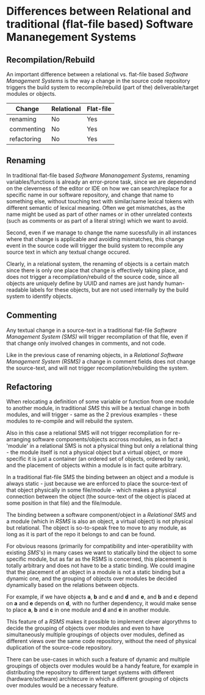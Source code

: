 # Differences between Relational and traditional (flat-file based) Software Mananegement Systems

## Recompilation/Rebuild

An important difference between a relational vs. flat-file based *Software Management Systems* is the way a change in the source code repository triggers the build system to recompile/rebuild (part of the) deliverable/target modules or objects.

| Change   | Relational  | Flat-file |
---------- | ----------- | --------- |
| renaming | No          | Yes       |
| commenting | No        | Yes       |
| refactoring | No       | Yes       |


## Renaming

In traditional flat-file based *Software Mananagement Systems*, renaming variables/functions is already an error-prone task, since we are dependend on the cleverness of the editor or IDE on how we can search/replace for a specific name in our software repository, and change that name to something else, without touching text with similar/same lexical tokens with different semantic of lexical meaning. Often we get mismatches, as the name might be used as part of other names or in other unrelated contexts (such as comments or as part of a literal string) which we want to avoid.

Second, even if we manage to change the name sucessfully in all instances where that change is applicable and avoiding mismatches, this change event in the source code will trigger the build system to recompile any source text in which any textual change occured.

Clearly, in a relational system, the renaming of objects is a certain match since there is only one place that change is effectively taking place, and does not trigger a recompilation/rebuild of the source code, since all objects are uniquely define by UUID and names are just handy human-readable labels for these objects, but are not used internally by the build system to identify objects.

## Commenting

Any textual change in a source-text in a traditional flat-file *Software Management System (SMS)* will trigger recompilation of that file, even if that change only involved changes in comments, and not code.

Like in the previous case of renaming objects, in a *Relational Software Management System (RSMS)* a change in comment fields does not change the source-text, and will not trigger recompilation/rebuilding the system.

## Refactoring

When relocating a definition of some variable or function from one module to another module, in traditional *SMS* this will be a textual change in both modules, and will trigger - same as the 2 previous examples - these modules to re-compile and will rebuild the system.

Also in this case a relational SMS will not trigger recompilation for re-arranging software components/objects accross modules, as in fact a 'module' in a relational SMS is not a physical thing but only a relational thing - the module itself is not a physical object but a virtual object, or more specific it is just a container (an ordered set of objects, ordered by rank), and the placement of objects within a module is in fact quite arbitrary.

In a traditional flat-file SMS the binding between an object and a module is always static - just because we are enforced to place the source-text of that object physically in some file/module - which makes a physical connection between the object (the source-text of the object is placed at some position in that file) and the file/module.

The binding between a software component/object in a *Relational SMS* and a module (which in *RSMS* is also an object, a virtual object) is not physical but relational. The object is so-to-speak free to move to any module, as long as it is part of the repo it belongs to and can be found.

For obvious reasons (primarily for compatibility and inter-operatibility with existing *SMS*'s) in many cases we want to statically bind the object to some specific module, but as far as the RSMS is concerned, this placement is totally arbitrary and does not have to be a static binding.  We could imagine that the placement of an object in a module is not a static binding but a dynamic one, and the grouping of objects over modules be decided dynamically based on the relations between objects.

For example, if we have objects **a**, **b** and **c** and **d** and **e**, and **b** and **c** depend on **a** and **e** depends on **d**, with no further dependency, it would make sense to place **a**, **b** and **c** in one module and **d** and **e** in another module.

This feature of a *RSMS* makes it possible to implement clever algorythms to decide the grouping of objects over modules and even to have simultaneously multiple groupings of objects over modules, defined as different views over the same code repository, without the need of physical duplication of the source-code repository.

There can be use-cases in which such a feature of dynamic and multiple groupings of objects over modules would be a handy feature, for example in distributing the repository to different target systems with different (hardware/software) architecure in which a different grouping of objects over modules would be a necessary feature.




